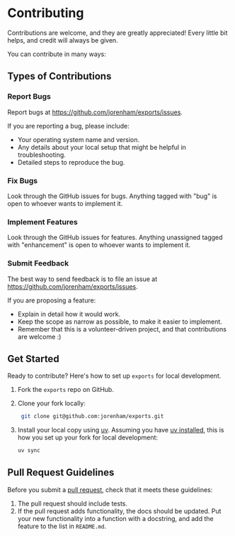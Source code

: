 # Contributing

Contributions are welcome, and they are greatly appreciated! Every
little bit helps, and credit will always be given.

You can contribute in many ways:

## Types of Contributions

### Report Bugs

Report bugs at <https://github.com/jorenham/exports/issues>.

If you are reporting a bug, please include:

* Your operating system name and version.
* Any details about your local setup that might be helpful in troubleshooting.
* Detailed steps to reproduce the bug.

### Fix Bugs

Look through the GitHub issues for bugs. Anything tagged with "bug"
is open to whoever wants to implement it.

### Implement Features

Look through the GitHub issues for features. Anything unassigned tagged
with "enhancement" is open to whoever wants to implement it.

### Submit Feedback

The best way to send feedback is to file an issue at
<https://github.com/jorenham/exports/issues>.

If you are proposing a feature:

* Explain in detail how it would work.
* Keep the scope as narrow as possible, to make it easier to implement.
* Remember that this is a volunteer-driven project, and that contributions
  are welcome :)

## Get Started

Ready to contribute? Here's how to set up `exports` for local development.

1. Fork the `exports` repo on GitHub.
2. Clone your fork locally:
   ```bash
    git clone git@github.com:jorenham/exports.git
    ```

3. Install your local copy using [uv](https://docs.astral.sh/uv/).
   Assuming you have [uv installed](https://docs.astral.sh/uv/getting-started/installation/),
   this is how you set up your fork for local development:

    ```bash
    uv sync
    ```

## Pull Request Guidelines

Before you submit a [pull request](https://github.com/jorenham/exports/pulls), check
that it meets these guidelines:

1. The pull request should include tests.
2. If the pull request adds functionality, the docs should be updated. Put
   your new functionality into a function with a docstring, and add the
   feature to the list in `README.md`.

